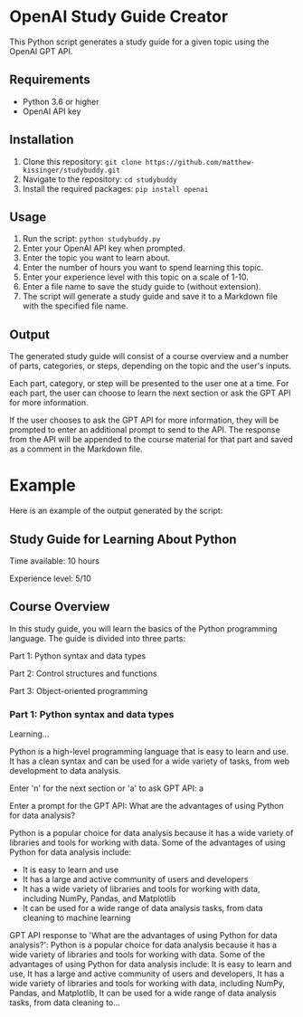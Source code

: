 # OpenAI Study Guide Creator

This Python script generates a study guide for a given topic using the OpenAI GPT API.

## Requirements

- Python 3.6 or higher
- OpenAI API key

## Installation

1. Clone this repository: `git clone https://github.com/matthew-kissinger/studybuddy.git`
2. Navigate to the repository: `cd studybuddy`
3. Install the required packages: `pip install openai`

## Usage

1. Run the script: `python studybuddy.py`
2. Enter your OpenAI API key when prompted.
3. Enter the topic you want to learn about.
4. Enter the number of hours you want to spend learning this topic.
5. Enter your experience level with this topic on a scale of 1-10.
6. Enter a file name to save the study guide to (without extension).
7. The script will generate a study guide and save it to a Markdown file with the specified file name.

## Output

The generated study guide will consist of a course overview and a number of parts, categories, or steps, depending on the topic and the user's inputs.

Each part, category, or step will be presented to the user one at a time. For each part, the user can choose to learn the next section or ask the GPT API for more information.

If the user chooses to ask the GPT API for more information, they will be prompted to enter an additional prompt to send to the API. The response from the API will be appended to the course material for that part and saved as a comment in the Markdown file.

# Example

Here is an example of the output generated by the script:

## Study Guide for Learning About Python

Time available: 10 hours

Experience level: 5/10

## Course Overview

In this study guide, you will learn the basics of the Python programming language. The guide is divided into three parts:

Part 1: Python syntax and data types

Part 2: Control structures and functions

Part 3: Object-oriented programming

### Part 1: Python syntax and data types

Learning...

Python is a high-level programming language that is easy to learn and use. It has a clean syntax and can be used for a wide variety of tasks, from web development to data analysis.

Enter 'n' for the next section or 'a' to ask GPT API: a

Enter a prompt for the GPT API: What are the advantages of using Python for data analysis?

Python is a popular choice for data analysis because it has a wide variety of libraries and tools for working with data. Some of the advantages of using Python for data analysis include:

- It is easy to learn and use
- It has a large and active community of users and developers
- It has a wide variety of libraries and tools for working with data, including NumPy, Pandas, and Matplotlib
- It can be used for a wide range of data analysis tasks, from data cleaning to machine learning

GPT API response to 'What are the advantages of using Python for data analysis?': Python is a popular choice for data analysis because it has a wide variety of libraries and tools for working with data. Some of the advantages of using Python for data analysis include: It is easy to learn and use, It has a large and active community of users and developers, It has a wide variety of libraries and tools for working with data, including NumPy, Pandas, and Matplotlib, It can be used for a wide range of data analysis tasks, from data cleaning to...
